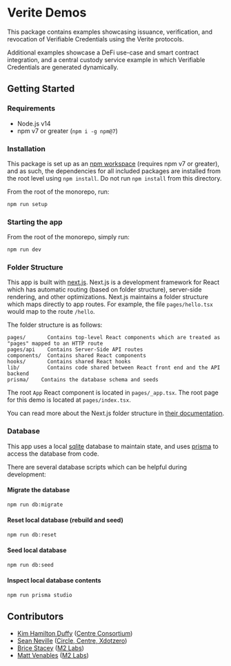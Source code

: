 # Verite Demos

This package contains examples showcasing issuance, verification, and revocation of Verifiable Credentials using the Verite protocols.

Additional examples showcase a DeFi use-case and smart contract integration, and a central custody service example in which Verifiable Credentials are generated dynamically.

## Getting Started

### Requirements

- Node.js v14
- npm v7 or greater (`npm i -g npm@7`)

### Installation

This package is set up as an [npm workspace](https://docs.npmjs.com/cli/v7/using-npm/workspaces) (requires npm v7 or greater), and as such, the dependencies for all included packages are installed from the root level using `npm install`. Do not run `npm install` from this directory.

From the root of the monorepo, run:

```sh
npm run setup
```

### Starting the app

From the root of the monorepo, simply run:

```sh
npm run dev
```

### Folder Structure

This app is built with [next.js](https://nextjs.org/). Next.js is a development framework for React which has automatic routing (based on folder structure), server-side rendering, and other optimizations. Next.js maintains a folder structure which maps directly to app routes. For example, the file `pages/hello.tsx` would map to the route `/hello`.

The folder structure is as follows:

```
pages/       Contains top-level React components which are treated as "pages" mapped to an HTTP route
pages/api    Contains Server-Side API routes
components/  Contains shared React components
hooks/       Contains shared React hooks
lib/         Contains code shared between React front end and the API backend
prisma/    Contains the database schema and seeds
```

The root `App` React component is located in `pages/_app.tsx`. The root page for this demo is located at `pages/index.tsx`.

You can read more about the Next.js folder structure in [their documentation](https://nextjs.org/docs/basic-features/pages).

### Database

This app uses a local [sqlite](https://sqlite.org/_) database to maintain state, and uses [prisma](https://prisma.io) to access the database from code.

There are several database scripts which can be helpful during development:

#### Migrate the database

```sh
npm run db:migrate
```

#### Reset local database (rebuild and seed)

```sh
npm run db:reset
```

#### Seed local database

```sh
npm run db:seed
```

#### Inspect local database contents

```sh
npm run prisma studio
```

## Contributors

- [Kim Hamilton Duffy](https://github.com/kimdhamilton) ([Centre Consortium](https://centre.io))
- [Sean Neville](https://github.com/psnevio) ([Circle, Centre, Xdotzero](http://xdotzero.com))
- [Brice Stacey](https://github.com/bricestacey) ([M2 Labs](https://m2.xyz))
- [Matt Venables](https://github.com/venables) ([M2 Labs](https://m2.xyz))
